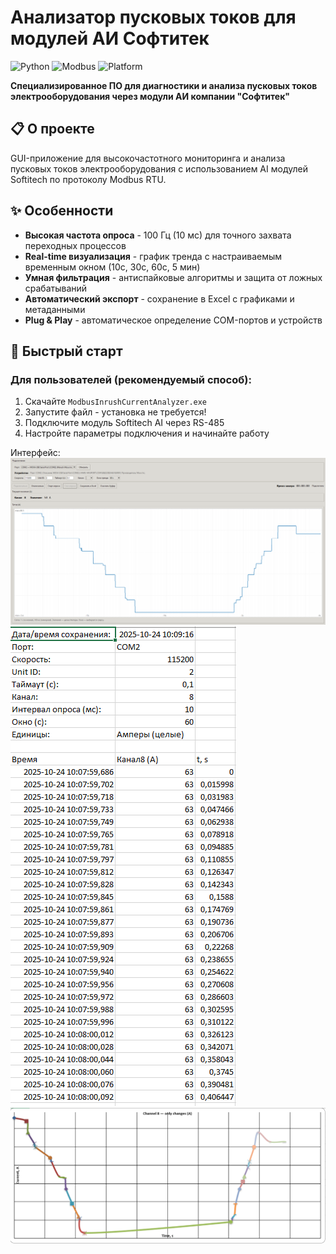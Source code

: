 # Анализатор пусковых токов для модулей АИ Софтитек

![Python](https://img.shields.io/badge/Python-3.6+-blue.svg)
![Modbus](https://img.shields.io/badge/Modbus-RTU-green.svg)
![Platform](https://img.shields.io/badge/Platform-Windows-lightgrey.svg)

**Специализированное ПО для диагностики и анализа пусковых токов электрооборудования через модули АИ компании "Софтитек"**

## 📋 О проекте

GUI-приложение для высокочастотного мониторинга и анализа пусковых токов электрооборудования с использованием AI модулей Softitech по протоколу Modbus RTU.

## ✨ Особенности

- **Высокая частота опроса** - 100 Гц (10 мс) для точного захвата переходных процессов
- **Real-time визуализация** - график тренда с настраиваемым временным окном (10с, 30с, 60с, 5 мин)
- **Умная фильтрация** - антиспайковые алгоритмы и защита от ложных срабатываний
- **Автоматический экспорт** - сохранение в Excel с графиками и метаданными
- **Plug & Play** - автоматическое определение COM-портов и устройств

## 🚀 Быстрый старт

### Для пользователей (рекомендуемый способ):
1. Скачайте `ModbusInrushCurrentAnalyzer.exe`
2. Запустите файл - установка не требуется!
3. Подключите модуль Softitech AI через RS-485
4. Настройте параметры подключения и начинайте работу

Интерфейс:
![Главное окно приложения](screen1.png)
![Вывод в Excel](screen2.png)
![Тренд в Excel](screen3.png)
